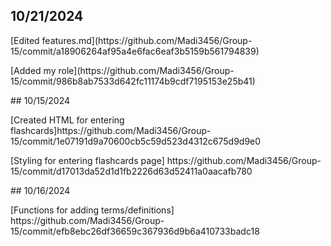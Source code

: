 ## 10/21/2024
<p> [Edited features.md](https://github.com/Madi3456/Group-15/commit/a18906264af95a4e6fac6eaf3b5159b561794839) </p>
<p> [Added my role](https://github.com/Madi3456/Group-15/commit/986b8ab7533d642fc11174b9cdf7195153e25b41) </p>
## 10/15/2024
<p> [Created HTML for entering flashcards]https://github.com/Madi3456/Group-15/commit/1e07191d9a70600cb5c59d523d4312c675d9d9e0 </p>
<p> [Styling for entering flashcards page] https://github.com/Madi3456/Group-15/commit/d17013da52d1d1fb2226d63d52411a0aacafb780 </p>
## 10/16/2024
<p> [Functions for adding terms/definitions] https://github.com/Madi3456/Group-15/commit/efb8ebc26df36659c367936d9b6a410733badc18 </p>
